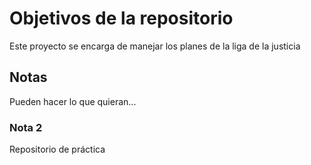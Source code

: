 # Objetivos de la repositorio

Este proyecto se encarga de manejar los planes de la liga de la justicia


## Notas
Pueden hacer lo que quieran...

### Nota 2
Repositorio de práctica
